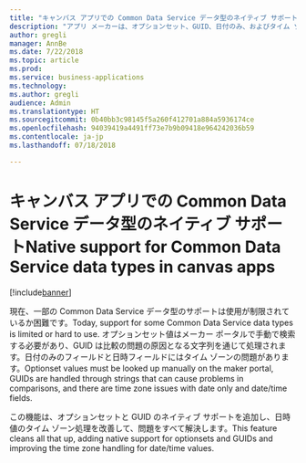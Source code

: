```yaml
---
title: "キャンバス アプリでの Common Data Service データ型のネイティブ サポート"
description: "アプリ メーカーは、オプションセット、GUID、日付のみ、およびタイム ゾーンなしの日付のみのデータ型を簡単に処理できます。"
author: gregli
manager: AnnBe
ms.date: 7/22/2018
ms.topic: article
ms.prod: 
ms.service: business-applications
ms.technology: 
ms.author: gregli
audience: Admin
ms.translationtype: HT
ms.sourcegitcommit: 0b40bb3c98145f5a260f412701a884a5936174ce
ms.openlocfilehash: 94039419a4491ff73e7b9b09418e964242036b59
ms.contentlocale: ja-jp
ms.lasthandoff: 07/18/2018

---
```

# <a name="native-support-for-common-data-service-data-types-in-canvas-apps"></a><span data-ttu-id="d6a6f-103">キャンバス アプリでの Common Data Service データ型のネイティブ サポート</span><span class="sxs-lookup"><span data-stu-id="d6a6f-103">Native support for Common Data Service data types in canvas apps</span></span>


[!include[banner](../../includes/banner.md)]

<span data-ttu-id="d6a6f-104">現在、一部の Common Data Service データ型のサポートは使用が制限されているか困難です。</span><span class="sxs-lookup"><span data-stu-id="d6a6f-104">Today, support for some Common Data Service data types is limited or hard to use.</span></span> <span data-ttu-id="d6a6f-105">オプションセット値はメーカー ポータルで手動で検索する必要があり、GUID は比較の問題の原因となる文字列を通じて処理されます。日付のみのフィールドと日時フィールドにはタイム ゾーンの問題があります。</span><span class="sxs-lookup"><span data-stu-id="d6a6f-105">Optionset values must be looked up manually on the maker portal, GUIDs are handled through strings that can cause problems in comparisons, and there are time zone issues with date only and date/time fields.</span></span>

<span data-ttu-id="d6a6f-106">この機能は、オプションセットと GUID のネイティブ サポートを追加し、日時値のタイム ゾーン処理を改善して、問題をすべて解決します。</span><span class="sxs-lookup"><span data-stu-id="d6a6f-106">This feature cleans all that up, adding native support for optionsets and GUIDs and improving the time zone handling for date/time values.</span></span>

